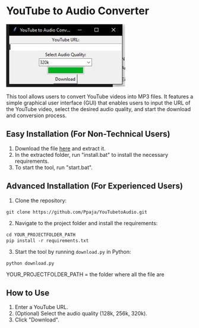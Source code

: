 # YouTube to Audio Converter

![screenshot.jpg](screenshot.jpg)

This tool allows users to convert YouTube videos into MP3 files. It features a simple graphical user interface (GUI) that enables users to input the URL of the YouTube video, select the desired audio quality, and start the download and conversion process.

## Easy Installation (For Non-Technical Users)
1. Download the file [here](https://github.com/Ppaja/YouTubetoAudio/archive/refs/heads/main.zip) and extract it.
2. In the extracted folder, run "install.bat" to install the necessary requirements.
3. To start the tool, run "start.bat".

## Advanced Installation (For Experienced Users)
1. Clone the repository:

```
git clone https://github.com/Ppaja/YouTubetoAudio.git
```
2. Navigate to the project folder and install the requirements:

```
cd YOUR_PROJECTFOLDER_PATH
pip install -r requirements.txt
```
3. Start the tool by running `download.py` in Python:

```
python download.py
```

YOUR_PROJECTFOLDER_PATH = the folder where all the file are

## How to Use
1. Enter a YouTube URL.
2. (Optional) Select the audio quality (128k, 256k, 320k).
3. Click "Download".



